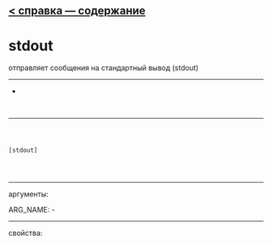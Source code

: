 [< справка — содержание](ceammc_lib.html)
---

# stdout


отправляет сообщения на стандартный вывод (stdout)

---

-
<br>


---


```



[stdout]


            
```

---
аргументы:

ARG_NAME: -<br>

---
свойства:


